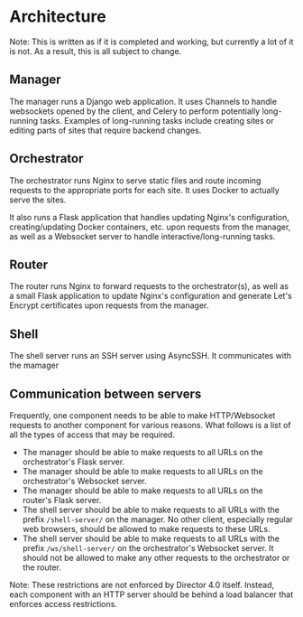 # Architecture

Note: This is written as if it is completed and working, but currently a lot of it is not. As a result, this is all subject to change.

## Manager

The manager runs a Django web application. It uses Channels to handle websockets opened by the client, and Celery to perform potentially long-running tasks. Examples of long-running tasks include creating sites or editing parts of sites that require backend changes.

## Orchestrator

The orchestrator runs Nginx to serve static files and route incoming requests to the appropriate ports for each site. It uses Docker to actually serve the sites.

It also runs a Flask application that handles updating Nginx's configuration, creating/updating Docker containers, etc. upon requests from the manager, as well as a Websocket server to handle interactive/long-running tasks.

## Router

The router runs Nginx to forward requests to the orchestrator(s), as well as a small Flask application to update Nginx's configuration and generate Let's Encrypt certificates upon requests from the manager.

## Shell

The shell server runs an SSH server using AsyncSSH. It communicates with the mamager

## Communication between servers

Frequently, one component needs to be able to make HTTP/Websocket requests to another component for various reasons. What follows is a list of all the types of access that may be required.

- The manager should be able to make requests to all URLs on the orchestrator's Flask server.
- The manager should be able to make requests to all URLs on the orchestrator's Websocket server.
- The manager should be able to make requests to all URLs on the router's Flask server.
- The shell server should be able to make requests to all URLs with the prefix `/shell-server/` on the manager. No other client, especially regular web browsers, should be allowed to make requests to these URLs.
- The shell server should be able to make requests to all URLs with the prefix `/ws/shell-server/` on the orchestrator's Websocket server. It should not be allowed to make any other requests to the orchestrator or the router.

Note: These restrictions are not enforced by Director 4.0 itself. Instead, each component with an HTTP server should be behind a load balancer that enforces access restrictions.
